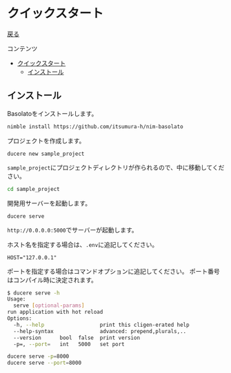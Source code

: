 クイックスタート
===
[戻る](../../README.md)

コンテンツ

<!--ts-->
   * [クイックスタート](#クイックスタート)
      * [インストール](#インストール)

<!-- Added by: root, at: Mon Apr 12 07:20:21 UTC 2021 -->

<!--te-->

## インストール
Basolatoをインストールします。

```sh
nimble install https://github.com/itsumura-h/nim-basolato
```

プロジェクトを作成します。
```
ducere new sample_project
```

`sample_project`にプロジェクトディレクトリが作られるので、中に移動してください。

```sh
cd sample_project
```

開発用サーバーを起動します。
```
ducere serve
```

`http://0.0.0.0:5000`でサーバーが起動します。

ホスト名を指定する場合は、`.env`に追記してください。
```env
HOST="127.0.0.1"
```

ポートを指定する場合はコマンドオプションに追記してください。
ポート番号はコンパイル時に決定されます。
```sh
$ ducere serve -h
Usage:
  serve [optional-params] 
run application with hot reload
Options:
  -h, --help                  print this cligen-erated help
  --help-syntax               advanced: prepend,plurals,..
  --version      bool  false  print version
  -p=, --port=   int   5000   set port
```
```sh
ducere serve -p=8000
ducere serve --port=8000
```